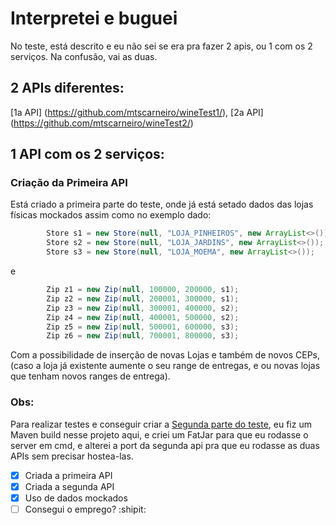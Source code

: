 # Interpretei e buguei

No teste, está descrito e eu não sei se era pra fazer 2 apis, ou 1 com os 2 serviços.
Na confusão, vai as duas.
## 2 APIs diferentes:
[1a API] (https://github.com/mtscarneiro/wineTest1/),
[2a API] (https://github.com/mtscarneiro/wineTest2/)

## 1 API com os 2 serviços:



### Criação da Primeira API

Está criado a primeira parte do teste, onde já está setado dados das lojas físicas mockados assim como no exemplo dado: 

```java
        Store s1 = new Store(null, "LOJA_PINHEIROS", new ArrayList<>());
        Store s2 = new Store(null, "LOJA_JARDINS", new ArrayList<>());
        Store s3 = new Store(null, "LOJA_MOEMA", new ArrayList<>());
```

e 

```java
        Zip z1 = new Zip(null, 100000, 200000, s1);
        Zip z2 = new Zip(null, 200001, 300000, s1);
        Zip z3 = new Zip(null, 300001, 400000, s2);
        Zip z4 = new Zip(null, 400001, 500000, s2);
        Zip z5 = new Zip(null, 500001, 600000, s3);
        Zip z6 = new Zip(null, 700001, 800000, s3);  
```

Com a possibilidade de inserção de novas Lojas e também de novos CEPs, (caso a loja já existente aumente o seu range de entregas, e ou novas lojas que tenham
novos ranges de entrega).

### Obs:

Para realizar testes e conseguir criar a [Segunda parte do teste](https://github.com/mtscarneiro/wineTest2/), eu fiz um Maven build nesse projeto aqui, e criei um
FatJar para que eu rodasse o server em cmd, e alterei a port da segunda api pra que eu rodasse as duas APIs sem precisar hostea-las.


- [x] Criada a primeira API
- [x] Criada a segunda API
- [x] Uso de dados mockados
- [ ] Consegui o emprego? :shipit: 
